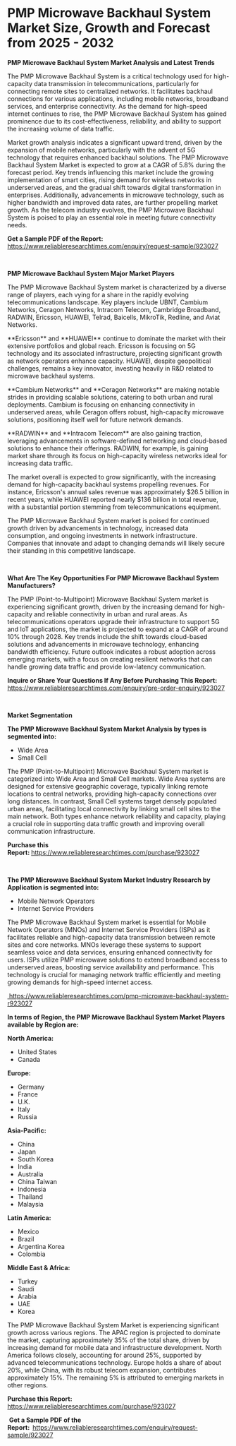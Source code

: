<p><h1>PMP Microwave Backhaul System Market Size, Growth and Forecast from 2025 - 2032</h1></p><p><strong>PMP Microwave Backhaul System Market Analysis and Latest Trends</strong></p>
<p><p>The PMP Microwave Backhaul System is a critical technology used for high-capacity data transmission in telecommunications, particularly for connecting remote sites to centralized networks. It facilitates backhaul connections for various applications, including mobile networks, broadband services, and enterprise connectivity. As the demand for high-speed internet continues to rise, the PMP Microwave Backhaul System has gained prominence due to its cost-effectiveness, reliability, and ability to support the increasing volume of data traffic.</p><p>Market growth analysis indicates a significant upward trend, driven by the expansion of mobile networks, particularly with the advent of 5G technology that requires enhanced backhaul solutions. The PMP Microwave Backhaul System Market is expected to grow at a CAGR of 5.8% during the forecast period. Key trends influencing this market include the growing implementation of smart cities, rising demand for wireless networks in underserved areas, and the gradual shift towards digital transformation in enterprises. Additionally, advancements in microwave technology, such as higher bandwidth and improved data rates, are further propelling market growth. As the telecom industry evolves, the PMP Microwave Backhaul System is poised to play an essential role in meeting future connectivity needs.</p></p>
<p><strong>Get a Sample PDF of the Report:&nbsp;</strong> <a href="https://www.reliableresearchtimes.com/enquiry/request-sample/923027?utm_campaign=3547&utm_medium=2&utm_source=Github&utm_content=ia&utm_term=18042025&utm_id=pmp-microwave-backhaul-system">https://www.reliableresearchtimes.com/enquiry/request-sample/923027</a></p>
<p>&nbsp;</p>
<p><strong>PMP Microwave Backhaul System Major Market Players</strong></p>
<p><p>The PMP Microwave Backhaul System market is characterized by a diverse range of players, each vying for a share in the rapidly evolving telecommunications landscape. Key players include UBNT, Cambium Networks, Ceragon Networks, Intracom Telecom, Cambridge Broadband, RADWIN, Ericsson, HUAWEI, Telrad, Baicells, MikroTik, Redline, and Aviat Networks.</p><p>**Ericsson** and **HUAWEI** continue to dominate the market with their extensive portfolios and global reach. Ericsson is focusing on 5G technology and its associated infrastructure, projecting significant growth as network operators enhance capacity. HUAWEI, despite geopolitical challenges, remains a key innovator, investing heavily in R&D related to microwave backhaul systems.</p><p>**Cambium Networks** and **Ceragon Networks** are making notable strides in providing scalable solutions, catering to both urban and rural deployments. Cambium is focusing on enhancing connectivity in underserved areas, while Ceragon offers robust, high-capacity microwave solutions, positioning itself well for future network demands.</p><p>**RADWIN** and **Intracom Telecom** are also gaining traction, leveraging advancements in software-defined networking and cloud-based solutions to enhance their offerings. RADWIN, for example, is gaining market share through its focus on high-capacity wireless networks ideal for increasing data traffic.</p><p>The market overall is expected to grow significantly, with the increasing demand for high-capacity backhaul systems propelling revenues. For instance, Ericsson's annual sales revenue was approximately $26.5 billion in recent years, while HUAWEI reported nearly $136 billion in total revenue, with a substantial portion stemming from telecommunications equipment.</p><p>The PMP Microwave Backhaul System market is poised for continued growth driven by advancements in technology, increased data consumption, and ongoing investments in network infrastructure. Companies that innovate and adapt to changing demands will likely secure their standing in this competitive landscape.</p></p>
<p>&nbsp;</p>
<p><strong>What Are The Key Opportunities For PMP Microwave Backhaul System Manufacturers?</strong></p>
<p><p>The PMP (Point-to-Multipoint) Microwave Backhaul System market is experiencing significant growth, driven by the increasing demand for high-capacity and reliable connectivity in urban and rural areas. As telecommunications operators upgrade their infrastructure to support 5G and IoT applications, the market is projected to expand at a CAGR of around 10% through 2028. Key trends include the shift towards cloud-based solutions and advancements in microwave technology, enhancing bandwidth efficiency. Future outlook indicates a robust adoption across emerging markets, with a focus on creating resilient networks that can handle growing data traffic and provide low-latency communication.</p></p>
<p><strong>Inquire or Share Your Questions If Any Before Purchasing This Report:</strong> <a href="https://www.reliableresearchtimes.com/enquiry/pre-order-enquiry/923027?utm_campaign=3547&utm_medium=2&utm_source=Github&utm_content=ia&utm_term=18042025&utm_id=pmp-microwave-backhaul-system">https://www.reliableresearchtimes.com/enquiry/pre-order-enquiry/923027</a></p>
<p>&nbsp;</p>
<p><strong>Market Segmentation</strong></p>
<p><strong>The PMP Microwave Backhaul System Market Analysis by types is segmented into:</strong></p>
<p><ul><li>Wide Area</li><li>Small Cell</li></ul></p>
<p><p>The PMP (Point-to-Multipoint) Microwave Backhaul System market is categorized into Wide Area and Small Cell markets. Wide Area systems are designed for extensive geographic coverage, typically linking remote locations to central networks, providing high-capacity connections over long distances. In contrast, Small Cell systems target densely populated urban areas, facilitating local connectivity by linking small cell sites to the main network. Both types enhance network reliability and capacity, playing a crucial role in supporting data traffic growth and improving overall communication infrastructure.</p></p>
<p><strong>Purchase this Report:&nbsp;</strong><a href="https://www.reliableresearchtimes.com/purchase/923027?utm_campaign=3547&utm_medium=2&utm_source=Github&utm_content=ia&utm_term=18042025&utm_id=pmp-microwave-backhaul-system">https://www.reliableresearchtimes.com/purchase/923027</a></p>
<p>&nbsp;</p>
<p><strong>The PMP Microwave Backhaul System Market Industry Research by Application is segmented into:</strong></p>
<p><ul><li>Mobile Network Operators</li><li>Internet Service Providers</li></ul></p>
<p><p>The PMP Microwave Backhaul System market is essential for Mobile Network Operators (MNOs) and Internet Service Providers (ISPs) as it facilitates reliable and high-capacity data transmission between remote sites and core networks. MNOs leverage these systems to support seamless voice and data services, ensuring enhanced connectivity for users. ISPs utilize PMP microwave solutions to extend broadband access to underserved areas, boosting service availability and performance. This technology is crucial for managing network traffic efficiently and meeting growing demands for high-speed internet access.</p></p>
<p><a href="https://www.reliableresearchtimes.com/pmp-microwave-backhaul-system-r923027?utm_campaign=3547&utm_medium=2&utm_source=Github&utm_content=ia&utm_term=18042025&utm_id=pmp-microwave-backhaul-system">&nbsp;https://www.reliableresearchtimes.com/pmp-microwave-backhaul-system-r923027</a></p>
<p><strong>In terms of Region, the PMP Microwave Backhaul System Market Players available by Region are:</strong></p>
<p>
    <p> <strong> North America: </strong>
        <ul>
            <li>United States</li>
            <li>Canada</li>
        </ul>
        </p> 
    <p> <strong> Europe: </strong>
        <ul>
            <li>Germany</li>
            <li>France</li>
            <li>U.K.</li>
            <li>Italy</li>
            <li>Russia</li>
        </ul>
        </p> 
    <p> <strong> Asia-Pacific: </strong>
        <ul>
            <li>China</li>
            <li>Japan</li>
            <li>South Korea</li>
            <li>India</li>
            <li>Australia</li>
            <li>China Taiwan</li>
            <li>Indonesia</li>
            <li>Thailand</li>
            <li>Malaysia</li>
        </ul>
        </p> 
    <p> <strong> Latin America: </strong>
        <ul>
            <li>Mexico</li>
            <li>Brazil</li>
            <li>Argentina Korea</li>
            <li>Colombia</li>
        </ul>
        </p> 
    <p> <strong> Middle East & Africa: </strong>
        <ul>
            <li>Turkey</li>
            <li>Saudi</li>
            <li>Arabia</li>
            <li>UAE</li>
            <li>Korea</li>
        </ul>
    </p>
    </p>
<p><p>The PMP Microwave Backhaul System Market is experiencing significant growth across various regions. The APAC region is projected to dominate the market, capturing approximately 35% of the total share, driven by increasing demand for mobile data and infrastructure development. North America follows closely, accounting for around 25%, supported by advanced telecommunications technology. Europe holds a share of about 20%, while China, with its robust telecom expansion, contributes approximately 15%. The remaining 5% is attributed to emerging markets in other regions.</p></p>
<p><strong>Purchase this Report: </strong><a href="https://www.reliableresearchtimes.com/purchase/923027?utm_campaign=3547&utm_medium=2&utm_source=Github&utm_content=ia&utm_term=18042025&utm_id=pmp-microwave-backhaul-system">https://www.reliableresearchtimes.com/purchase/923027</a></p>
<p>&nbsp;<strong>Get a Sample PDF of the Report:&nbsp;&nbsp;</strong><a href="https://www.reliableresearchtimes.com/enquiry/request-sample/923027?utm_campaign=3547&utm_medium=2&utm_source=Github&utm_content=ia&utm_term=18042025&utm_id=pmp-microwave-backhaul-system">https://www.reliableresearchtimes.com/enquiry/request-sample/923027</a></p>
<p><strong></strong></p>
<p><p></p><p></p><p></p></p>